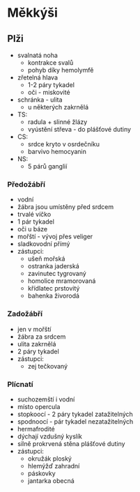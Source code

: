 # Měkkýši
## Plži
- svalnatá noha
  - kontrakce svalů
  - pohyb díky hemolymfě
- zřetelná hlava
  - 1-2 páry tykadel
  - oči - miskovité
- schránka - ulita
  - u některých zakrnělá
- TS:
  - radula + slinné žlázy
  - vyústění střeva - do plášťové dutiny
- CS:
  - srdce kryto v osrdečníku
  - barvivo hemocyanin
- NS:
  - 5 párů ganglií
### Předožábří
- vodní
- žábra jsou umístěny před srdcem
- trvalé víčko
- 1 pár tykadel
- oči u báze
- mořští - vývoj přes veliger
- sladkovodní přímý
- zástupci:
  - ušeň mořská
  - ostranka jaderská
  - zavinutec tygrovaný
  - homolice mramorovaná
  - křídlatec prstovitý
  - bahenka živorodá
### Zadožábří
- jen v mořští
- žábra za srdcem
- ulita zakrnělá
- 2 páry tykadel
- zástupci:
  - zej tečkovaný
### Plícnatí
- suchozemští i vodní
- místo opercula
- stopkoocí - 2 páry tykadel zatažitelných
- spodnoocí - pár tykadel nezatažitelných
- hermafrodité
- dýchají vzdušný kyslík
- silně prokrvená stěna plášťové dutiny
- zástupci:
  - okružák ploský
  - hlemýžď zahradní
  - páskovky
  - jantarka obecná
